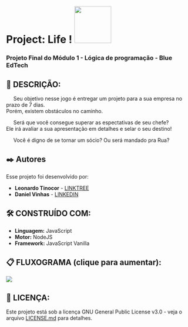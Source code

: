 # Project: Life ! <img src="https://user-images.githubusercontent.com/95504029/151560441-2e792d97-fd65-462c-8fd7-70f581de5674.gif" width="100">
### Projeto Final do Módulo 1 - Lógica de programação - Blue EdTech


## 🚀 DESCRIÇÃO:

<p> &nbsp;&nbsp;&nbsp;&nbsp; Seu objetivo nesse jogo é entregar um projeto para 
a sua empresa no prazo de 7 dias.<br>
  Porém, existem obstáculos
no caminho. <p/>

<p>&nbsp;&nbsp;&nbsp;&nbsp; Será que você consegue superar as espectativas de seu chefe?<br>
Ele irá avaliar a sua apresentação em detalhes e selar o seu destino!<p/>

<p> &nbsp;&nbsp;&nbsp;&nbsp; Você é digno de se tornar um sócio? Ou será mandado pra Rua?<p/>

## ✒️ Autores

Esse projeto foi desenvolvido por:

* **Leonardo Tinocor** - [LINKTREE](https://linktr.ee/leotinoco7)
* **Daniel Vinhas** - [LINKEDIN](https://www.linkedin.com/in/daniel-vinhas-84343390/)


## 🛠️ CONSTRUÍDO COM:

* **Linguagem:** JavaScript  
* **Motor:** NodeJS  
* **Framework:** JavaScript Vanilla 


## 📋 FLUXOGRAMA (clique para aumentar):
<img src="https://user-images.githubusercontent.com/97922512/154181111-688297a2-39ff-4052-8ff7-e7312d2bea2a.jpg">


## 📄 LICENÇA:

Este projeto está sob a licença GNU General Public License v3.0 - veja o arquivo [LICENSE.md](https://github.com/leotinoco7/mod1-prof_final/blob/main/LICENSE) para detalhes.
